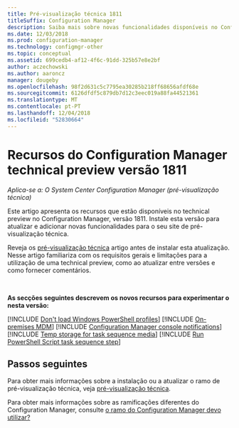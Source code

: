 ```yaml
---
title: Pré-visualização técnica 1811
titleSuffix: Configuration Manager
description: Saiba mais sobre novas funcionalidades disponíveis no Configuration Manager versão de ramificação de pré-visualização técnica 1811.
ms.date: 12/03/2018
ms.prod: configuration-manager
ms.technology: configmgr-other
ms.topic: conceptual
ms.assetid: 699cedb4-af12-4f6c-91dd-325b57e8e2bf
author: aczechowski
ms.author: aaroncz
manager: dougeby
ms.openlocfilehash: 98f2d631c5c7795ea30285b218ff68656afdf68e
ms.sourcegitcommit: 6126dfdf5c879db7d12c3eec019a88fa44521361
ms.translationtype: MT
ms.contentlocale: pt-PT
ms.lasthandoff: 12/04/2018
ms.locfileid: "52830664"
---
```

# <a name="capabilities-in-configuration-manager-technical-preview-version-1811"></a>Recursos do Configuration Manager technical preview versão 1811 

*Aplica-se a: O System Center Configuration Manager (pré-visualização técnica)*

Este artigo apresenta os recursos que estão disponíveis no technical preview no Configuration Manager, versão 1811. Instale esta versão para atualizar e adicionar novas funcionalidades para o seu site de pré-visualização técnica. 

Reveja os [pré-visualização técnica](/sccm/core/get-started/technical-preview) artigo antes de instalar esta atualização. Nesse artigo familiariza com os requisitos gerais e limitações para a utilização de uma technical preview, como ao atualizar entre versões e como fornecer comentários.     


<!--  Known Issues Template
## Known issues 

[!INCLUDE [known issue title](includes/known-issue-bugid.md)]

-->



<br>

**As secções seguintes descrevem os novos recursos para experimentar o nesta versão:**  

[!INCLUDE [Don't load Windows PowerShell profiles](includes/1811/1359239.md)]
[!INCLUDE [On-premises MDM](includes/1811/1359124.md)]
[!INCLUDE [Configuration Manager console notifications](includes/1811/1318035.md)]
[!INCLUDE [Temp storage for task sequence media](includes/1811/1359388.md)]
[!INCLUDE [Run PowerShell Script task sequence step](includes/1811/1359389.md)]



## <a name="next-steps"></a>Passos seguintes

Para obter mais informações sobre a instalação ou a atualizar o ramo de pré-visualização técnica, veja [pré-visualização técnica](/sccm/core/get-started/technical-preview).    

Para obter mais informações sobre as ramificações diferentes do Configuration Manager, consulte [o ramo do Configuration Manager devo utilizar?](/sccm/core/understand/which-branch-should-i-use)